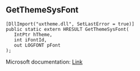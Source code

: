 ## GetThemeSysFont

```
[DllImport("uxtheme.dll", SetLastError = true)]
public static extern HRESULT GetThemeSysFont(
   IntPtr hTheme,
   int iFontId,
   out LOGFONT pFont
);
```

Microsoft documentation: [Link](https://docs.microsoft.com/en-us/windows/win32/api/uxtheme/nf-uxtheme-getthemesysfont)
